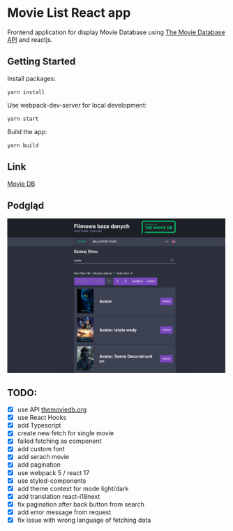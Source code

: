 # Movie List React app

Frontend application for display Movie Database using [The Movie Database API](https://developers.themoviedb.org) and reactjs.

## Getting Started

Install packages:

```
yarn install
```

Use webpack-dev-server for local development:

```
yarn start
```

Build the app:

```
yarn build
```

## Link

[Movie DB](https://balmor.github.io/movie_db/)

## Podgląd

[<img src="public/images/preview.png" width="500"/>](/public/images/preview.png)

## TODO:

- [x] use API [themoviedb.org](https://developers.themoviedb.org/3/getting-started)
- [x] use React Hooks
- [x] add Typescript
- [x] create new fetch for single movie
- [x] failed fetching as component
- [x] add custom font
- [x] add serach movie
- [x] add pagination
- [x] use webpack 5 / react 17
- [x] use styled-components
- [x] add theme context for mode light/dark
- [x] add translation react-i18next
- [x] fix pagination after back button from search
- [x] add error message from request
- [x] fix issue with wrong language of fetching data
